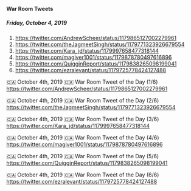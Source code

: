 **War Room Tweets**

##### Friday, October 4, 2019

 1) https://twitter.com/AndrewScheer/status/1179865127002279961
 2) https://twitter.com/theJagmeetSingh/status/1179771323926679554
 3) https://twitter.com/Kara_jd/status/1179997658477318144
 4) https://twitter.com/magiver1001/status/1179878780497616896
 5) https://twitter.com/QuigginReport/status/1179838265098199041
 6) https://twitter.com/ezralevant/status/1179725778424127488


🇨🇦 October 4th, 2019 🇨🇦
War Room Tweet of the Day (1/6)
https://twitter.com/AndrewScheer/status/1179865127002279961


🇨🇦 October 4th, 2019 🇨🇦
War Room Tweet of the Day (2/6)
https://twitter.com/theJagmeetSingh/status/1179771323926679554


🇨🇦 October 4th, 2019 🇨🇦
War Room Tweet of the Day (3/6)
https://twitter.com/Kara_jd/status/1179997658477318144


🇨🇦 October 4th, 2019 🇨🇦
War Room Tweet of the Day (4/6)
https://twitter.com/magiver1001/status/1179878780497616896


🇨🇦 October 4th, 2019 🇨🇦
War Room Tweet of the Day (5/6)
https://twitter.com/QuigginReport/status/1179838265098199041


🇨🇦 October 4th, 2019 🇨🇦
War Room Tweet of the Day (6/6)
https://twitter.com/ezralevant/status/1179725778424127488


